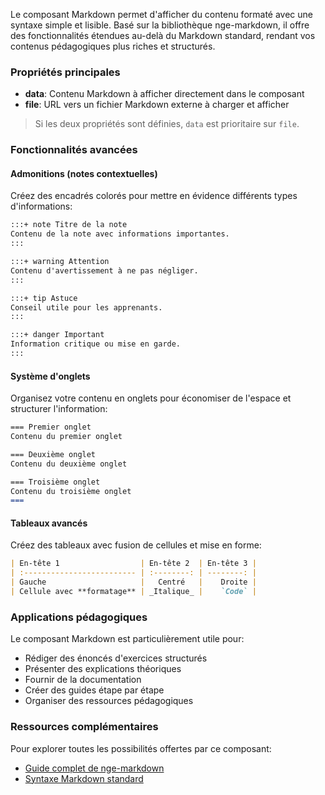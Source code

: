 Le composant Markdown permet d'afficher du contenu formaté avec une syntaxe simple et lisible. Basé sur la bibliothèque nge-markdown, il offre des fonctionnalités étendues au-delà du Markdown standard, rendant vos contenus pédagogiques plus riches et structurés.

### Propriétés principales

- **data**: Contenu Markdown à afficher directement dans le composant
- **file**: URL vers un fichier Markdown externe à charger et afficher

> Si les deux propriétés sont définies, `data` est prioritaire sur `file`.

### Fonctionnalités avancées

#### Admonitions (notes contextuelles)

Créez des encadrés colorés pour mettre en évidence différents types d'informations:

```markdown
:::+ note Titre de la note
Contenu de la note avec informations importantes.
:::

:::+ warning Attention
Contenu d'avertissement à ne pas négliger.
:::

:::+ tip Astuce
Conseil utile pour les apprenants.
:::

:::+ danger Important
Information critique ou mise en garde.
:::
```

#### Système d'onglets

Organisez votre contenu en onglets pour économiser de l'espace et structurer l'information:

```markdown
=== Premier onglet
Contenu du premier onglet

=== Deuxième onglet
Contenu du deuxième onglet

=== Troisième onglet
Contenu du troisième onglet
===
```

#### Tableaux avancés

Créez des tableaux avec fusion de cellules et mise en forme:

```markdown
| En-tête 1                  | En-tête 2  | En-tête 3 |
| :------------------------- | :--------: | --------: |
| Gauche                     |   Centré   |    Droite |
| Cellule avec **formatage** | _Italique_ |    `Code` |
```

### Applications pédagogiques

Le composant Markdown est particulièrement utile pour:

- Rédiger des énoncés d'exercices structurés
- Présenter des explications théoriques
- Fournir de la documentation
- Créer des guides étape par étape
- Organiser des ressources pédagogiques

### Ressources complémentaires

Pour explorer toutes les possibilités offertes par ce composant:

- [Guide complet de nge-markdown](https://cisstech.github.io/nge/docs/nge-markdown/cheatsheet)
- [Syntaxe Markdown standard](https://www.markdownguide.org/basic-syntax/)
